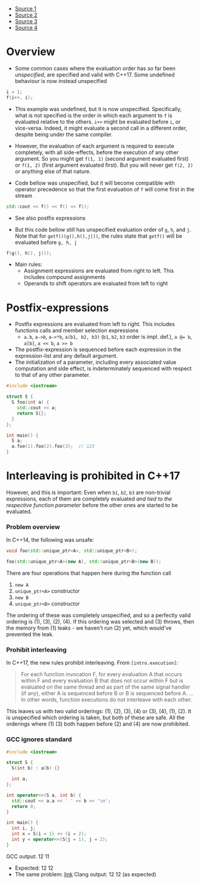 - [Source 1](https://stackoverflow.com/questions/46408002/c17-evaluation-order-with-operator-overloading-functions)
- [Source 2](https://timsong-cpp.github.io/cppwp/expr.call)
- [Source 3](https://stackoverflow.com/questions/38501587/what-are-the-evaluation-order-guarantees-introduced-by-c17)
- [Source 4](https://www.open-std.org/jtc1/sc22/wg21/docs/papers/2016/p0145r3.pdf)

# Overview
- Some common cases where the evaluation order has so far been _unspecified_, are specified and valid with C++17. Some undefined behaviour is now instead unspecified
```cpp
i = 1;
f(i++, i);
```
- This example was undefined, but it is now unspecified. Specifically, what is not specified is the order in which each argument to `f` is evaluated relative to the others. `i++` might be evaluated before `i`, or vice-versa. Indeed, it might evaluate a second call in a different order, despite being under the same compiler.
- However, the evaluation of each argument is required to execute completely, with all side-effects, before the execution of any other argument. So you might get `f(1, 1)` (second argument evaluated first) or `f(1, 2)` (first argument evaluated first). But you will never get `f(2, 2)` or anything else of that nature.

- Code bellow was unspecified, but it will become compatible with operator precedence so that the first evaluation of `f` will come first in the stream
```cpp
std::cout << f() << f() << f();
```
- See also postfix expressions

- But this code bellow still has unspecified evaluation order of `g`, `h`, and `j`. Note that for `getf()(g(),h(),j())`, the rules state that `getf()` will be evaluated before `g, h, j`
```cpp
f(g(), h(), j());
```

- Main rules:
	- Assignment expressions are evaluated from right to left. This includes compound assignments
	- Operands to shift operators are evaluated from left to right

# Postfix-expressions
- Postfix expressions are evaluated from left to right. This includes functions calls and member selection expressions
	- `a.b`, `a->b`, `a->*b`, `a(b1, b2, b3)` (`b1`, `b2`, `b3` order is impl. def.), `a @= b`, `a[b]`, `a << b`, `a >> b`
- The postfix-expression is sequenced before each expression in the expression-list and any default argument.
- The initialization of a parameter, including every associated value computation and side effect, is indeterminately sequenced with respect to that of any other parameter.
```cpp
#include <iostream>

struct S {
  S foo(int a) {
    std::cout << a;
    return S{};
  }
};

int main() {
  S a;
  a.foo(1).foo(2).foo(3);  // 123
}

```

# Interleaving is prohibited in C++17
However, and this is important: Even when `b1`, `b2`, `b3` are non-trivial expressions, each of them are completely evaluated _and tied to the respective function parameter_ before the other ones are started to be evaluated.

### Problem overview
In C++14, the following was unsafe:
```cpp
void foo(std::unique_ptr<A>, std::unique_ptr<B>);

foo(std::unique_ptr<A>(new A), std::unique_ptr<B>(new B));
```
There are four operations that happen here during the function call
1. `new A`
2. `unique_ptr<A>` constructor
3. `new B`
4. `unique_ptr<B>` constructor

The ordering of these was completely unspecified, and so a perfectly valid ordering is (1), (3), (2), (4). If this ordering was selected and (3) throws, then the memory from (1) leaks - we haven't run (2) yet, which would've prevented the leak.

### Prohibit interleaving
In C++17, the new rules prohibit interleaving. From `[intro.execution]`:
> For each function invocation F, for every evaluation A that occurs within F and every evaluation B that does not occur within F but is evaluated on the same thread and as part of the same signal handler (if any), either A is sequenced before B or B is sequenced before A.
> ...
> In other words, function executions do not interleave with each other.

This leaves us with two valid orderings: (1), (2), (3), (4) or (3), (4), (1), (2). It is unspecified which ordering is taken, but both of these are safe. All the orderings where (1) (3) both happen before (2) and (4) are now prohibited.

### GCC ignores standard
```cpp
#include <iostream>

struct S {
  S(int b) : a(b) {}

  int a;
};

int operator<<(S a, int b) {
  std::cout << a.a << ' ' << b << '\n';
  return 0;
}

int main() {
  int i, j;
  int x = S(i = 1) << (i = 2);
  int y = operator<<(S(j = 1), j = 2);
}
```

GCC output: 12 11
- Expected: 12 12
- The same problem: [link](https://stackoverflow.com/questions/16923010/order-of-parameter-evaluation-of-function-call-in-gcc)
Clang output: 12 12 (as expected)
